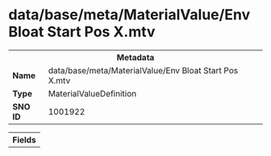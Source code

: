 <h1>data/base/meta/MaterialValue/Env Bloat Start Pos X.mtv</h1><table><tr><th colspan="100%">Metadata</th></tr><tr><td><b>Name</b></td><td>data/base/meta/MaterialValue/Env Bloat Start Pos X.mtv</td></tr><tr><td><b>Type</b></td><td>MaterialValueDefinition</td></tr><tr><td><b>SNO ID</b></td><td>1001922</td></tr></table>

<table><tr><th colspan="100%">Fields</th></tr></table>

